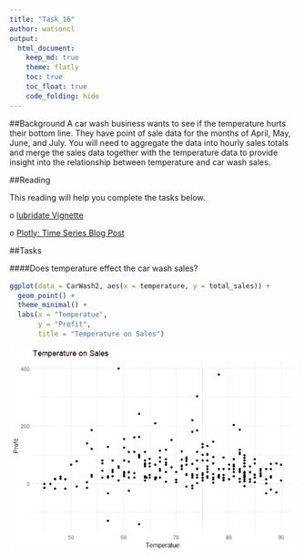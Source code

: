 ```yaml
---
title: "Task_16"
author: watsoncl 
output: 
  html_document:
    keep_md: true
    theme: flatly
    toc: true
    toc_float: true
    code_folding: hide
---
```




##Background
A car wash business wants to see if the temperature hurts their bottom line. They have point of sale data for the months of April, May, June, and July. You will need to aggregate the data into hourly sales totals and merge the sales data together with the temperature data to provide insight into the relationship between temperature and car wash sales.

##Reading

This reading will help you complete the tasks below.

o [lubridate Vignette](https://cran.r-project.org/web/packages/lubridate/vignettes/lubridate.html)

o [Plotly: Time Series Blog Post](https://plotlyblog.tumblr.com/post/117105992082/time-series-graphs-eleven-stunning-ways-you-can)

##Tasks


####Does temperature effect the car wash sales?

```r
ggplot(data = CarWash2, aes(x = temperature, y = total_sales)) +
  geom_point() +
  theme_minimal() +
  labs(x = "Temperatue",
       y = "Profit",
       title = "Temperature on Sales") 
```

![](Task_16_files/figure-html/unnamed-chunk-3-1.png)<!-- -->



